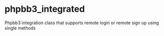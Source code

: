 phpbb3_integrated
=================

Phpbb3 integration class that supports remote login or remote sign up using single methods 
